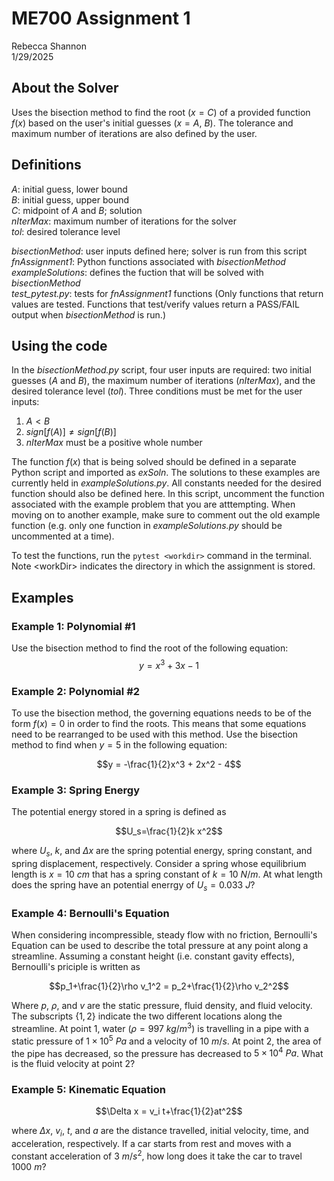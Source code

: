 
# ME700 Assignment 1

Rebecca Shannon  
1/29/2025

## About the Solver

Uses the bisection method to find the root $(x = C)$ of a provided function $f(x)$ based on the user's initial guesses $(x = A,~B)$. The tolerance and maximum number of iterations are also defined by the user.

## Definitions

$A$: initial guess, lower bound  
$B$: initial guess, upper bound  
$C$: midpoint of $A$ and $B$; solution  
$nIterMax$: maximum number of iterations for the solver  
$tol$: desired tolerance level

*bisectionMethod*: user inputs defined here; solver is run from this script  
*fnAssignment1*: Python functions associated with *bisectionMethod*  
*exampleSolutions*: defines the fuction that will be solved with *bisectionMethod*  
*test_pytest.py*: tests for *fnAssignment1* functions (Only functions that return values are tested. Functions that test/verify values return a PASS/FAIL output when *bisectionMethod* is run.)

## Using the code

In the *bisectionMethod.py* script, four user inputs are required: two initial guesses $(A$ and $B)$, the maximum number of iterations $(nIterMax)$, and the desired tolerance level $(tol)$. Three conditions must be met for the user inputs:

1. $A < B$
2. $sign[f(A)] \neq sign[f(B)]$
3. $nIterMax$ must be a positive whole number

The function $f(x)$ that is being solved should be defined in a separate Python script and imported as *exSoln*. The solutions to these examples are currently held in *exampleSolutions.py*. All constants needed for the desired function should also be defined here. In this script,  uncomment the function associated with the example problem that you are atttempting. When moving on to another example, make sure to comment out the old example function (e.g. only one function in *exampleSolutions.py* should be uncommented at a time).

To test the functions, run the `pytest <workdir>` command in the terminal. Note \<workDir\> indicates the directory in which the assignment is stored.

## Examples

### Example 1: Polynomial \#1

Use the bisection method to find the root of the following equation:
$$y = x^3 + 3x - 1$$

### Example 2: Polynomial \#2

To use the bisection method, the governing equations needs to be of the form $f(x) = 0$ in order to find the roots. This means that some equations need to be rearranged to be used with this method. Use the bisection method to find when $y = 5$ in the following equation:

$$y = -\frac{1}{2}x^3 + 2x^2 - 4$$

### Example 3: Spring Energy

The potential energy stored in a spring is defined as

$$U_s=\frac{1}{2}k x^2$$

where $U_s$, $k$, and $\Delta x$ are the spring potential energy, spring constant, and spring displacement, respectively. Consider a spring whose equilibrium length is $x = 10~cm$ that has a spring constant of $k = 10~N/m$. At what length does the spring have an potential enerrgy of $U_s=0.033~J$?

### Example 4: Bernoulli's Equation

When considering incompressible, steady flow with no friction, Bernoulli's Equation can be used to describe the total pressure at any point along a streamline. Assuming a constant height (i.e. constant gavity effects), Bernoulli's priciple is written as

$$p_1+\frac{1}{2}\rho v_1^2 = p_2+\frac{1}{2}\rho v_2^2$$

Where $p$, $\rho$, and $v$ are the static pressure, fluid density, and fluid velocity. The subscripts $\{1,2\}$ indicate the two different locations along the streamline. At point $1$, water $(\rho = 997~kg/m^3)$ is travelling in a pipe with a static pressure of $1\times10^5~Pa$ and a velocity of $10~m/s$. At point $2$, the area of the pipe has decreased, so the pressure has decreased to $5\times10^4~Pa$. What is the fluid velocity at point $2$?

### Example 5: Kinematic Equation

$$\Delta x = v_i t+\frac{1}{2}at^2$$

where $\Delta x$, $v_i$, $t$, and $a$ are the distance travelled, initial velocity, time, and acceleration, respectively. If a car starts from rest and moves with a constant acceleration of $3~m/s^2$, how long does it take the car to travel $1000~m$?
